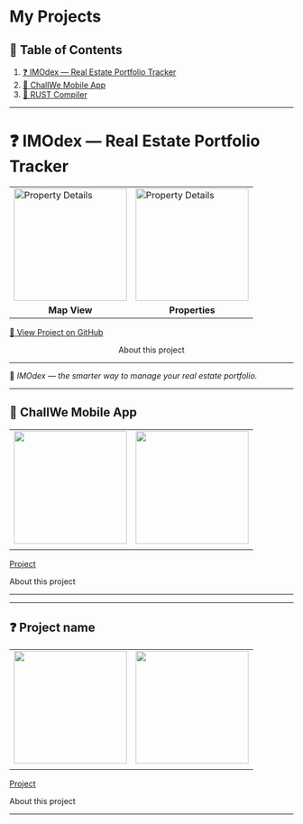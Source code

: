 # My Projects  


## 📌 Table of Contents  

1. [❓ IMOdex — Real Estate Portfolio Tracker]()  
2. [🎯 ChallWe Mobile App]()
3. [👾 RUST Compiler]()

---

# ❓ IMOdex — Real Estate Portfolio Tracker

<table align="center">
  <tr>
    <td><img src="https://github.com/user-attachments/assets/1c6fba65-329e-4361-aa37-239c729cf1ec" alt="Property Details" width="200"></td>
    <td><img src="https://github.com/user-attachments/assets/b4564288-2353-4e35-bdd6-5b4e3669d67f" alt="Property Details" width="200"> </td>
  </tr>
  <tr>
    <td align="center"><strong>Map View</strong></td>
    <td align="center"><strong>Properties</strong></td>
  </tr>
</table>

<a align="center" target="_blank" href="https://github.com/Teroooo/IMOdex">🔗 View Project on GitHub</a>

<details>
  <summary style="display: flex; justify-content:center; cursor: pointer;">About this project</summary>
  <hr>

**IMOdex** is a mobile app that helps users manage and track their real estate portfolio in a simple, intuitive way. Designed for anyone owning or managing multiple properties, IMOdex provides both a **map** and **list view** to easily visualize and organize assets.

## ⚡ Features

* 📍 Interactive map with color-coded pins: red (rented), blue (new), orange (needs renovation)
* 🏠 Property profiles with details like rent, condition, tenant, and contract dates
* ✏️ Editable entries — update, add, or remove properties anytime
* 💾 Local data storage using AsyncStorage — full privacy, no cloud dependency
* 🌐 Clean and responsive design with light UI elements

## 🛠 Tech Stack

**Framework:** React Native (Expo)
**Map Integration:** Google Maps API
**Data Storage:** AsyncStorage
**Platform:** iOS & Android

**Last edited in 2025-10-25**

</details>

---

💬 *IMOdex — the smarter way to manage your real estate portfolio.*

---

## 🎯 ChallWe Mobile App

<table align="center">
  <tr>
    <td><img src="" alt="" width="200"></td>
    <td><img src="" alt="" width="200"></td>
  </tr>
  <tr>
    <td align="center"><strong></strong></td>
    <td align="center"><strong></strong></td>
  </tr>
</table>

<a align="center" target="_blank" href="">Project</a>

<details>
  <summary style="display: flex; justify-items:center;">About this project</summary>
  <hr>
  

  ## ⚡ Features  
  - 🔹 [Feature]
  
  ## 🛠 Tech Stack  
  **Frontend:** ...  
  **Backend:** ...

**Last edited in ...-...**
</details>

---



---

## ❓ Project name

<table align="center">
  <tr>
    <td><img src="" alt="" width="200"></td>
    <td><img src="" alt="" width="200"></td>
  </tr>
  <tr>
    <td align="center"><strong></strong></td>
    <td align="center"><strong></strong></td>
  </tr>
</table>

<a align="center" target="_blank" href="">Project</a>

<details>
  <summary style="display: flex; justify-items:center;">About this project</summary>
  <hr>
  

  ## ⚡ Features  
  - 🔹 [Feature]
  
  ## 🛠 Tech Stack  
  **Frontend:** ...  
  **Backend:** ...

**Last edited in ...-...**
</details>

---
